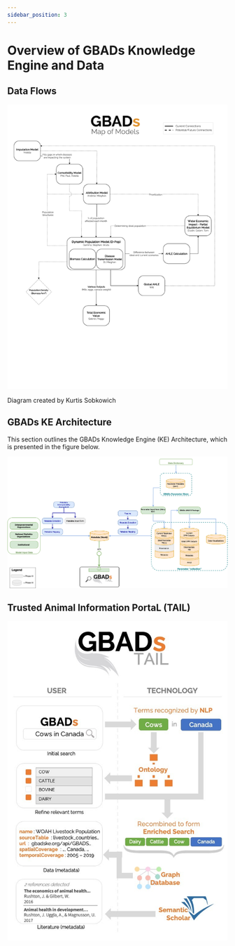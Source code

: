 ```yaml
---
sidebar_position: 3
---
```


# Overview of GBADs Knowledge Engine and Data

## Data Flows 

![GBADs Model Map](./images/20231218_GBADsModelMap.png)

Diagram created by Kurtis Sobkowich

## GBADs KE Architecture 

This section outlines the GBADs Knowledge Engine (KE) Architecture, which is presented in the figure below. 

![GBADs Knowledge Engine Architecture](./images/20231214_KE_Architecture.png)

## Trusted Animal Information PortaL (TAIL)

![GBADs TAIL Overview](./images/GBADsTailDiagram.jpg)





